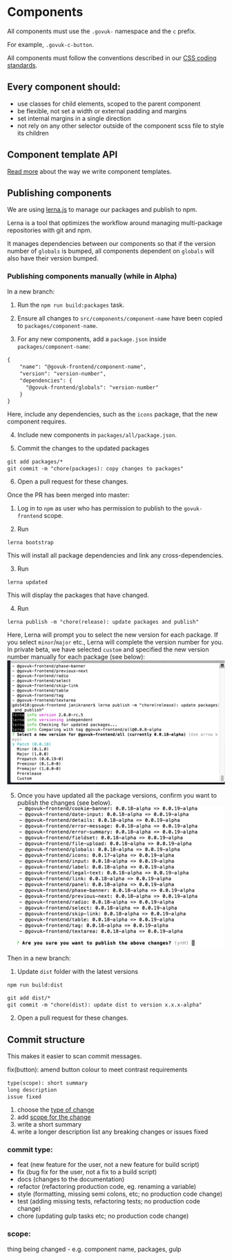 # Components

All components must use the `.govuk-` namespace and the `c` prefix.

For example, `.govuk-c-button`.

All components must follow the conventions described in our [CSS coding standards](coding-standards/css.md).

## Every component should:
* use classes for child elements, scoped to the parent component
* be flexible, not set a width or external padding and margins
* set internal margins in a single direction
* not rely on any other selector outside of the component scss file to style its children

## Component template API
[Read more](component-api.md) about the way we write component templates.

## Publishing components

We are using [lerna.js](https://lernajs.io/) to manage our packages and publish to npm.

Lerna is a tool that optimizes the workflow around managing multi-package repositories with git and npm.

It manages dependencies between our components so that if the version number of `globals` is bumped, all components dependent on `globals` will also have their version bumped.

### Publishing components manually (while in Alpha)

In a new branch:

1. Run the `npm run build:packages` task.

2. Ensure all changes to `src/components/component-name` have been copied to `packages/component-name`.

3. For any new components, add a `package.json` inside `packages/component-name`:
```
{
    "name": "@govuk-frontend/component-name",
    "version": "version-number",
    "dependencies": {
      "@govuk-frontend/globals": "version-number"
    }
}
```
Here, include any dependencies, such as the `icons` package, that the new component requires.

4. Include new components in `packages/all/package.json`.

5. Commit the changes to the updated packages
```
git add packages/*
git commit -m "chore(packages): copy changes to packages"
```

6. Open a pull request for these changes.

Once the PR has been merged into master:

1. Log in to `npm` as user who has permission to publish to the `govuk-frontend` scope.

2. Run
```
lerna bootstrap
```
This will install all package dependencies and link any cross-dependencies.

3. Run
```
lerna updated
```
This will display the packages that have changed.

4. Run
```
lerna publish -m "chore(release): update packages and publish"
```
Here, Lerna will prompt you to select the new version for each package. If you select
`minor`/`major` etc., Lerna will complete the version number for you. In private beta, we have selected `custom` and specified the new version number manually for each package
(see below):
![Select version in Lerna](./img/lerna-select-version.png)

5. Once you have updated all the package versions, confirm you want to publish the changes (see below).
![Confirm publishing of changes in Lerna](./img/lerna-confirm-publish.png)

Then in a new branch:

1. Update `dist` folder with the latest versions
```
npm run build:dist
```
```
git add dist/*
git commit -m "chore(dist): update dist to version x.x.x-alpha"
```

2. Open a pull request for these changes.


## Commit structure

This makes it easier to scan commit messages.

fix(button): amend button colour to meet contrast requirements


```
type(scope): short summary
long description
issue fixed
```

1. choose the [type of change](#commit-type)
2. add [scope for the change](#scope)
3. write a short summary
4. write a longer description
   list any breaking changes or issues fixed

### commit type:
- feat (new feature for the user, not a new feature for build script)
- fix (bug fix for the user, not a fix to a build script)
- docs (changes to the documentation)
- refactor (refactoring production code, eg. renaming a variable)
- style (formatting, missing semi colons, etc; no production code change)
- test (adding missing tests, refactoring tests; no production code change)
- chore (updating gulp tasks etc; no production code change)

### scope:
thing being changed - e.g. component name, packages, gulp
